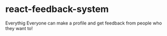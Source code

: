 # react-feedback-system
Everythig Everyone can make a profile and get feedback from people who they want to!

